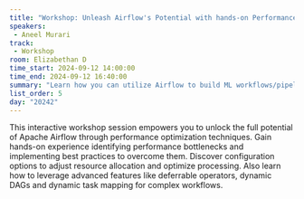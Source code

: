 ```yaml
---
title: "Workshop: Unleash Airflow's Potential with hands-on Performance Optimization workshop"
speakers:
 - Aneel Murari
track:
 - Workshop
room: Elizabethan D
time_start: 2024-09-12 14:00:00
time_end: 2024-09-12 16:40:00
summary: "Learn how you can utilize Airflow to build ML workflows/pipelines. You will create and orchestrate tasks such as data transformation, model training, testing, and evaluation using different analytic and AI/ML services."
list_order: 5
day: "20242"
---
```


This interactive workshop session empowers you to unlock the full potential of Apache Airflow through performance optimization techniques. Gain hands-on experience identifying performance bottlenecks and implementing best practices to overcome them. Discover configuration options to adjust resource allocation and optimize processing. Also learn how to leverage advanced features like deferrable operators, dynamic DAGs and dynamic task mapping for complex workflows.

